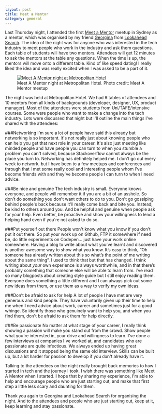 ```yaml
---
layout: post
title: Meet a Mentor
category: general
---
```


Last Thursday night, I attended the first [Meet a Mentor](http://www.meetup.com/Meet-a-mentor-for-students-of-technology/) meetup in Sydney as a mentor, which was organised by my friend [Georgina](https://twitter.com/GRobilliard) from [Lookahead Search](http://www.lookahead.com.au/). The idea of the night was for anyone who was interested in the tech industry to meet people who work in the industry and ask them questions. Each table of students will have two mentors. Attendees will get 12 minutes to ask the mentors at the table any questions. When the time is up, the mentors will move onto a different table. Kind of like speed dating! I really liked the idea and was really excited when I was asked to be a part of it.

<figure class="txt-center">
  <a href="http://www.meetup.com/Meet-a-mentor-for-students-of-technology/photos/23846942/"><img src="http://photos2.meetupstatic.com/photos/event/3/0/7/2/highres_398172402.jpeg" alt="Meet A Mentor night at Metropolitan Hotel"></a>
  <figcaption class="type-muted type-s">Meet A Mentor night at Metropolitan Hotel. Photo credit: Meet A Mentor meetup</figcaption>
</figure>

The night was held at Metropolitan Hotel. We had 6 tables of attendees and 10 mentors from all kinds of backgrounds (developer, designer, UX, product manager). Most of the attendees were students from Uni/TAFE/intensive courses. Some were people who want to make a change into the tech industry. Lots were discussed that night but I'll outline the main things I've shared with the attendees:

###Networking
I'm sure a lot of people have said this already but networking is so important. It's not really just about knowing people who can help you get that next role in your career. It's also just meeting like minded people and have people you can turn to when you stumble a problem you can't solved, because Stackoverflow cannot always be the place you turn to. Networking has definitely helped me. I don't go out every week to network, but I have been to a few meetups and conferences and through that I met some really cool and interesting people whom I've become friends with and they've become people I can turn to when I need advice.

###Be nice and genuine
The tech industry is small. Everyone knows everyone, and people will remember it if you are a bit of an asshole. So don't do something you don't want others to do to you. Don't go gossiping behind people's back because it'll really come back and bite you. Instead, be kind to others around you. And be helpful and genuine when people ask for your help. Even better, be proactive and show your willingness to lend a helping hand even if you're not asked to do so.

###Put yourself out there
People won't know what you know if you don't put it out there. So put your work up on Github, FTP it somewhere if need be, do little experiments on Codepen... just have your work online somewhere. Having a blog to write about what you’ve learnt and discovered is another awesome way to show what you know. It’s easy to think, “Oh someone has already written about this so what’s the point of me writing about the same thing”. I used to think that but that has changed. I think writing about *your* own experience is always worthwhile, and in that there’s probably something that someone else will be able to learn from. I’ve read so many blogposts about creating style guide but I still enjoy reading them. Everyone does something a little different and I can always pick out some new ideas from them, or use them as a way to verify my own ideas.

###Don’t be afraid to ask for help
A lot of people I have met are very generous and kind people. They have voluntarily given up their time to help me when I need advice about work, career and sometimes just for a good whinge. So identify those who genuinely want to help you, and when you find them, don't be afraid to ask them for help directly.

###Be passionate
No matter at what stage of your career, I really think showing a passion will make you stand out from the crowd. Show people what you're interested in, your drive and willingness to learn. I've done a few interviews at companies I've worked at, and candidates who are passionate are quite infectious. We always ended up having great discussions and it stopped being the same old interview. Skills can be built up, but a lot harder for passion to develop if you don't already have it.

Talking to the attendees on the night really brought back memories to how I started in tech and the journey I took. I wish there was something like Meet A Mentor when I started. I hope that by sharing my experience, I'm able to help and encourage people who are just starting out, and make that first step a little less scary and daunting for them.

Thank you again to Georgina and Lookahead Search for organising the night. And to the attendees and people who are just starting out, keep at it, keep learning and stay passionate.
